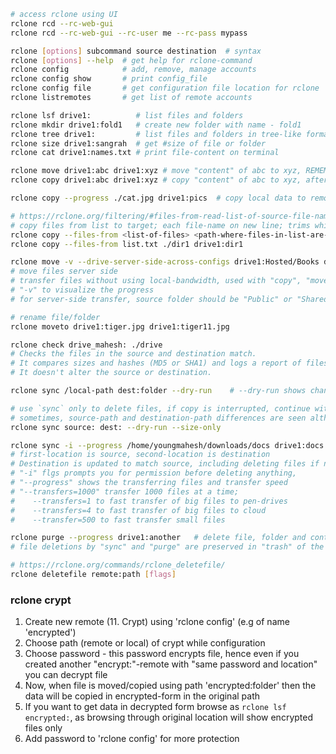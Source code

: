 ```bash
# access rclone using UI
rclone rcd --rc-web-gui
rclone rcd --rc-web-gui --rc-user me --rc-pass mypass

rclone [options] subcommand source destination  # syntax
rclone [options] --help  # get help for rclone-command
rclone config            # add, remove, manage accounts
rclone config show       # print config_file
rclone config file       # get configuration file location for rclone
rclone listremotes       # get list of remote accounts

rclone lsf drive1:          # list files and folders
rclone mkdir drive1:fold1   # create new folder with name - fold1
rclone tree drive1:         # list files and folders in tree-like format
rclone size drive1:sangrah  # get #size of file or folder
rclone cat drive1:names.txt # print file-content on terminal

rclone move drive1:abc drive1:xyz # move "content" of abc to xyz, REMEMBER we are moving only content not directory, after execution abc/a.txt will be xyz/a.txt instead of xyz/abc/a.txt
rclone copy drive1:abc drive1:xyz # copy "content" of abc to xyz, after execution abc/a.txt will be copied as xyz/a.txt instead of xyz/abc/a.txt

rclone copy --progress ./cat.jpg drive1:pics  # copy local data to remote account, does not transfer files that are identical on source and destination

# https://rclone.org/filtering/#files-from-read-list-of-source-file-names
# copy files from list to target; each file-name on new line; trims whitespace around file-name; comments start with #
rclone copy --files-from <list-of-files> <path-where-files-in-list-are-stored> <target-path  
rclone copy --files-from list.txt ./dir1 drive1:dir1 

rclone move -v --drive-server-side-across-configs drive1:Hosted/Books drive2:books
# move files server side
# transfer files without using local-bandwidth, used with "copy", "move", and "sync"
# "-v" to visualize the progress
# for server-side transfer, source folder should be "Public" or "Shared with destionation-user", works when source and dest is "Google Drive"

# rename file/folder
rclone moveto drive1:tiger.jpg drive1:tiger11.jpg

rclone check drive_mahesh: ./drive
# Checks the files in the source and destination match.
# It compares sizes and hashes (MD5 or SHA1) and logs a report of files which don't match.
# It doesn't alter the source or destination.

rclone sync /local-path dest:folder --dry-run    # --dry-run shows changes which will happen if you run the command

# use `sync` only to delete files, if copy is interrupted, continue with copy command as it will skip existing identical files
# sometimes, source-path and destination-path differences are seen although there are none, especially when one is unencrypted and one is encrypted, in this case use --size-only to sync actual changes
rclone sync source: dest: --dry-run --size-only

rclone sync -i --progress /home/youngmahesh/downloads/docs drive1:docs --transfers=1000
# first-location is source, second-location is destination
# Destination is updated to match source, including deleting files if necessary
# "-i" flgs prompts you for permission before deleting anything,
# "--progress" shows the transferring files and transfer speed
# "--transfers=1000" transfer 1000 files at a time;
#    --transfers=1 to fast transfer of big files to pen-drives
#    --transfers=4 to fast transfer of big files to cloud
#    --transfer=500 to fast transfer small files 

rclone purge --progress drive1:another   # delete file, folder and content inside it
# file deletions by "sync" and "purge" are preserved in "trash" of the cloud storage

# https://rclone.org/commands/rclone_deletefile/
rclone deletefile remote:path [flags]
```

### rclone crypt
1. Create new remote (11. Crypt) using 'rclone config' (e.g of name 'encrypted')
2. Choose path (remote or local) of crypt while configuration
3. Choose password - this password encrypts file, hence even if you created another "encrypt:"-remote with "same password and location" you can decrypt file
4. Now, when file is moved/copied using path 'encrypted:folder' then the data will be copied in encrypted-form in the original path
5. If you want to get data in decrypted form browse as `rclone lsf encrypted:`, as browsing through original location will show encrypted files only
6. Add password to 'rclone config' for more protection 